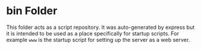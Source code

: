 # bin Folder

This folder acts as a script repository. It was auto-generated by express but 
it is intended to be used as a place specifically for startup scripts. 
For example `www` is the startup script for setting up the server as a web server.